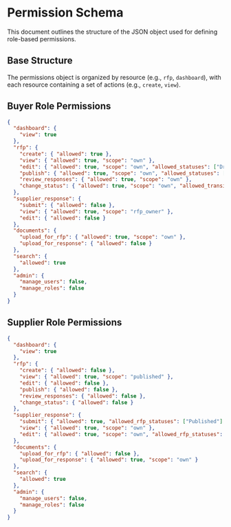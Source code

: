 # Permission Schema

This document outlines the structure of the JSON object used for defining role-based permissions.

## Base Structure

The permissions object is organized by resource (e.g., `rfp`, `dashboard`), with each resource containing a set of actions (e.g., `create`, `view`).

## Buyer Role Permissions

```json
{
  "dashboard": {
    "view": true
  },
  "rfp": {
    "create": { "allowed": true },
    "view": { "allowed": true, "scope": "own" },
    "edit": { "allowed": true, "scope": "own", "allowed_statuses": ["Draft"] },
    "publish": { "allowed": true, "scope": "own", "allowed_statuses": ["Draft"] },
    "review_responses": { "allowed": true, "scope": "own" },
    "change_status": { "allowed": true, "scope": "own", "allowed_transitions": { "Under_Review": ["Approved", "Rejected"] } }
  },
  "supplier_response": {
    "submit": { "allowed": false },
    "view": { "allowed": true, "scope": "rfp_owner" },
    "edit": { "allowed": false }
  },
  "documents": {
    "upload_for_rfp": { "allowed": true, "scope": "own" },
    "upload_for_response": { "allowed": false }
  },
  "search": {
    "allowed": true
  },
  "admin": {
    "manage_users": false,
    "manage_roles": false
  }
}
```

## Supplier Role Permissions

```json
{
  "dashboard": {
    "view": true
  },
  "rfp": {
    "create": { "allowed": false },
    "view": { "allowed": true, "scope": "published" },
    "edit": { "allowed": false },
    "publish": { "allowed": false },
    "review_responses": { "allowed": false },
    "change_status": { "allowed": false }
  },
  "supplier_response": {
    "submit": { "allowed": true, "allowed_rfp_statuses": ["Published"] },
    "view": { "allowed": true, "scope": "own" },
    "edit": { "allowed": true, "scope": "own", "allowed_rfp_statuses": ["Draft"] }
  },
  "documents": {
    "upload_for_rfp": { "allowed": false },
    "upload_for_response": { "allowed": true, "scope": "own" }
  },
  "search": {
    "allowed": true
  },
  "admin": {
    "manage_users": false,
    "manage_roles": false
  }
}
```
